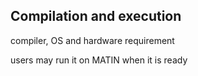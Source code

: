 ## Compilation and execution

compiler, OS and hardware requirement

users may run it on MATIN when it is ready

